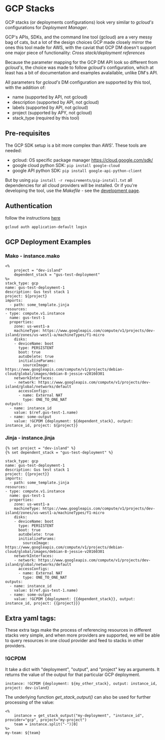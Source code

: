 # GCP Stacks

GCP stacks (or deployments configurations) look very similar to *gcloud's* 
configurations for *Deployment Manager*.

GCP's APIs, SDKs, and the command line tool (gcloud) are a very messy bag of
cats, but a lot of the design choices GCP made closely mirror the ones this
tool made for AWS, with the caviat that GCP DM doesn't support one major 
piece of functionality: *Cross stack/deployment references*

Because the parameter mapping for the GCP DM API look so different from
*gcloud's*, the choice was made to follow *gcloud's* configuration, which at 
least has a bit of documentation and examples avalailable, unlike DM's API.

All parameters for *gcloud's* DM configuration are supported by this tool, with
the addition of:

* name (supported by API, not gcloud)
* description (supported by API, not gcloud)
* labels (supported by API, not gcloud)
* project (supported by APY, not gcloud)
* stack_type (required by this tool)


## Pre-requisites

The GCP SDK setup is a bit more complex than AWS'. These tools are needed:

* gcloud: OS specific package manager https://cloud.google.com/sdk/
* google cloud python SDK: ```pip install google-cloud```
* google API python SDK: ```pip install google-api-python-client```

But by using ```pip install -r requirements/pip-install.txt``` all dependencies
for all cloud providers will be installed. Or if you're developing the tool,
use the *Makefile* - see the [development page](docs/development.md).

## Authentication

follow the instructions
[here](https://developers.google.com/identity/protocols/application-default-credentials)

```
gcloud auth application-default login
```


## GCP Deployment Examples 

### Mako - instance.mako
```
<%
    project = "dev-island"
    dependent_stack = "gus-test-deployment"
%>
stack_type: gcp
name: gus-test-deployment-1
description: Gus test stack 1
project: ${project}
imports:
  - path: some_template.jinja
resources:
- type: compute.v1.instance
  name: gus-test-1
  properties:
    zone: us-west1-a
    machineType: https://www.googleapis.com/compute/v1/projects/dev-island/zones/us-west1-a/machineTypes/f1-micro
    disks:
    - deviceName: boot
      type: PERSISTENT
      boot: true
      autoDelete: true
      initializeParams:
        sourceImage: https://www.googleapis.com/compute/v1/projects/debian-cloud/global/images/debian-8-jessie-v20160301
    networkInterfaces:
    - network: https://www.googleapis.com/compute/v1/projects/dev-island/global/networks/default
      accessConfigs:
      - name: External NAT
        type: ONE_TO_ONE_NAT
outputs:
  - name: instance_id
    value: $(ref.gus-test-1.name)
  - name: some-output
    value: !GCPDM {deployment: ${dependent_stack}, output: instance_id, project: ${project}}
```

### Jinja - instance.jinja

```
{% set project = "dev-island" %}
{% set dependent_stack = "gus-test-deployment" %}

stack_type: gcp
name: gus-test-deployment-1
description: Gus test stack 1
project: {{project}}
imports:
  - path: some_template.jinja
resources:
- type: compute.v1.instance
  name: gus-test-1
  properties:
    zone: us-west1-a
    machineType: https://www.googleapis.com/compute/v1/projects/dev-island/zones/us-west1-a/machineTypes/f1-micro
    disks:
    - deviceName: boot
      type: PERSISTENT
      boot: true
      autoDelete: true
      initializeParams:
        sourceImage: https://www.googleapis.com/compute/v1/projects/debian-cloud/global/images/debian-8-jessie-v20160301
    networkInterfaces:
    - network: https://www.googleapis.com/compute/v1/projects/dev-island/global/networks/default
      accessConfigs:
      - name: External NAT
        type: ONE_TO_ONE_NAT
outputs:
  - name: instance_id
    value: $(ref.gus-test-1.name)
  - name: some-output
    value: !GCPDM {deployment: {{dependent_stack}}, output: instance_id, project: {{project}}}
```



## Extra yaml tags:

These extra tags make the process of referencing resources in different stacks
very simple, and when more providers are supported, we will be able to query
resources in one cloud provider and feed to stacks in other providers.

### !GCPDM

It take a dict with "deployment", "output", and "project" key as arguments. It returns the value of the output for that particular GCP deployment.

```
instance: !GCPDM {deployment: ${my_other_stack}, output: instance_id, project: dev-island}
```

The underlying function *get_stack_output()* can also be used for further processing of the value:
```
<%
    instance = get_stack_output("my-deployment", "instance_id", provider="gcp", project="my-project")
    team = instance.split("-")[0]
%>
my-team: ${team}
```
